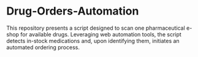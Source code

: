 # Drug-Orders-Automation
This repository presents a script designed to scan one pharmaceutical e-shop for available drugs. Leveraging web automation tools, the script detects in-stock medications and, upon identifying them, initiates an automated ordering process. 
